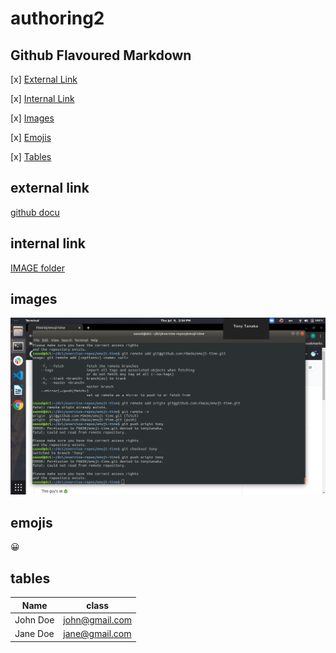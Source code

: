 # authoring2

##  Github Flavoured Markdown

[x]  [External Link](#external-link)

[x] [Internal Link](#internal-link)

[x] [Images](#images)

[x] [Emojis](#emojis)

[x] [Tables](#tables)

## external link
[github docu](https://help.github.com/en)

## internal link
[IMAGE folder](/images/)

## images
![images](https://github.com/tonytanaka/authoring2/blob/master/images/Screenshot%20from%202020-07-09%2014-34-29.png)


## emojis
:grinning:


## tables
|Name    | class   |
| ------- | ------ |
| John Doe | john@gmail.com|
| Jane Doe | jane@gmail.com|




